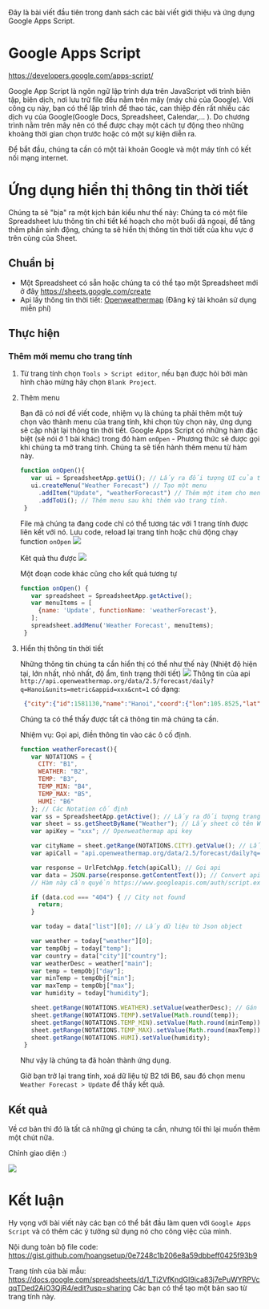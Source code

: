 Đây là bài viết đầu tiên trong danh sách các bài viết giới thiệu và ứng dụng Google Apps Script.
# Google Apps Script
https://developers.google.com/apps-script/

Google App Script là ngôn ngữ lập trình dựa trên JavaScript với trình biên tập, biên dịch, nơi lưu trữ file đều nằm trên mây (máy chủ của Google). Với công cụ này, bạn có thể lập trình để thao tác, can thiệp đến rất nhiều các dịch vụ của Google(Google Docs, Spreadsheet, Calendar,... ). Do chương trình nằm trên mây nên có thể được chạy một cách tự động theo những khoảng thời gian chọn trước hoặc có một sự kiện diễn ra.

Để bắt đầu, chúng ta cần có một tài khoản Google và một máy tính có kết nối mạng internet.

# Ứng dụng hiển thị thông tin thời tiết
Chúng ta sẽ "bịa" ra một kịch bản kiểu như thế này: Chúng ta có một file Spreadsheet lưu thông tin chi tiết kế hoạch cho một buổi dã ngoại, để tăng thêm phần sinh động, chúng ta sẽ hiển thị thông tin thời tiết của khu vực ở trên cùng của Sheet.
## Chuẩn bị
- Một Spreadsheet có sẵn hoặc chúng ta có thể tạo một Spreadsheet mới ở đây https://sheets.google.com/create
- Api lấy thông tin thời tiết: [Openweathermap](https://openweathermap.org/) (Đăng ký tài khoản sử dụng miễn phí)
## Thực hiện
### Thêm mới memu cho trang tính
1. Từ trang tính chọn `Tools > Script editor`, nếu bạn được hỏi bởi màn hình chào mừng hãy chọn `Blank Project`.
2. Thêm menu
   
   Bạn đã có nơi để viết code, nhiệm vụ là chúng ta phải thêm một tuỳ chọn vào thành menu của trang tính, khi chọn tùy chọn này, ứng dụng sẽ cập nhật lại thông tin thời tiết.
   Google Apps Script có những hàm đặc biệt (sẽ nói ở 1 bài khác) trong đó hàm `onOpen` - Phương thức sẽ được gọi khi chúng ta mở trang tính. Chúng ta sẽ tiến hành thêm menu từ hàm này.
   ```javascript
   function onOpen(){
      var ui = SpreadsheetApp.getUi(); // Lấy ra đối tượng UI của trang tính
      ui.createMenu("Weather Forecast") // Tạo một menu
        .addItem("Update", "weatherForecast") // Thêm một item cho menu, và tên hàm sẽ được chạy khi chọn item.
        .addToUi(); // Thêm menu sau khi thêm vào trang tính.
    }
   ```
   File mà chúng ta đang code chỉ có thể tương tác với 1 trang tính được liên kết với nó. Lưu code, reload lại trang tính hoặc chủ động chạy function `onOpen`
   ![](https://images.viblo.asia/76b5df8f-aafc-427e-9957-d9d857f5344a.png)
   
   Kêt quả thu được
   ![](https://images.viblo.asia/5be53ee8-b087-45f7-9da5-8781218bb482.png)
   
   Một đoạn code khác cũng cho kết quả tương tự
   ```javascript
   function onOpen() {
      var spreadsheet = SpreadsheetApp.getActive();
      var menuItems = [
        {name: 'Update', functionName: 'weatherForecast'},
      ];
      spreadsheet.addMenu('Weather Forecast', menuItems);
    }
   ```
   
3. Hiển thị thông tin thời tiết

   Những thông tin chúng ta cần hiển thị có thể như thế này (Nhiệt độ hiện tại, lớn nhất, nhỏ nhất, độ ẩm, tình trạng thời tiết)
   ![](https://images.viblo.asia/ccaca990-194e-4455-9988-f253cb0d3bed.png)
   Thông tin của api `http://api.openweathermap.org/data/2.5/forecast/daily?q=Hanoi&units=metric&appid=xxx&cnt=1` có dạng:
   ```json
    {"city":{"id":1581130,"name":"Hanoi","coord":{"lon":105.8525,"lat":21.0292},"country":"VN","population":1431270},"cod":"200","message":0.5567828,"cnt":1,"list":[{"dt":1532235600,"temp":{"day":35.84,"min":25.8,"max":35.84,"night":25.8,"eve":30.92,"morn":30},"pressure":1004.09,"humidity":83,"weather":[{"id":501,"main":"Rain","description":"moderate rain","icon":"10d"}],"speed":2.82,"deg":323,"clouds":36,"rain":9.99}]}
   ```
   Chúng ta có thể thấy được tất cả thông tin mà chúng ta cần.
   
   Nhiệm vụ: Gọi api, điền thông tin vào các ô cố định.
   
   ```javascript
   function weatherForecast(){
      var NOTATIONS = {
        CITY: "B1",
        WEATHER: "B2",
        TEMP: "B3",
        TEMP_MIN: "B4",
        TEMP_MAX: "B5",
        HUMI: "B6"
      }; // Các Notation cố định
      var ss = SpreadsheetApp.getActive(); // Lấy ra đối tượng trang tính
      var sheet = ss.getSheetByName("Weather"); // Lấy sheet có tên Weather. ss.getSheets()[0];
      var apiKey = "xxx"; // Openweathermap api key

      var cityName = sheet.getRange(NOTATIONS.CITY).getValue(); // Lấy thông tin thành phố ở vị trí B1
      var apiCall = "api.openweathermap.org/data/2.5/forecast/daily?q=" + cityName +"&units=metric&cnt=1&appid=" + apiKey;

      var response = UrlFetchApp.fetch(apiCall); // Gọi api
      var data = JSON.parse(response.getContentText()); // Convert api response thành đối tượng json. getContentText trả lại string. 
      // Hàm này cần quyền https://www.googleapis.com/auth/script.external_request trên tài khoản google của bạn

      if (data.cod === "404") { // City not found
        return;
      }

      var today = data["list"][0]; // Lấy dữ liệu từ Json object

      var weather = today["weather"][0];
      var tempObj = today["temp"];
      var country = data["city"]["country"];
      var weatherDesc = weather["main"];
      var temp = tempObj["day"];
      var minTemp = tempObj["min"];
      var maxTemp = tempObj["max"];
      var humidity = today["humidity"];

      sheet.getRange(NOTATIONS.WEATHER).setValue(weatherDesc); // Gán dữ liệu
      sheet.getRange(NOTATIONS.TEMP).setValue(Math.round(temp));
      sheet.getRange(NOTATIONS.TEMP_MIN).setValue(Math.round(minTemp));
      sheet.getRange(NOTATIONS.TEMP_MAX).setValue(Math.round(maxTemp));
      sheet.getRange(NOTATIONS.HUMI).setValue(humidity);
    }
   ```
   Như vậy là chúng ta đã hoàn thành ứng dụng.
   
   Giờ bạn trở lại trang tính, xoá dữ liệu từ B2 tới B6, sau đó chọn menu `Weather Forecast > Update` để thấy kết quả.
## Kết quả
Về cơ bản thì đó là tất cả những gì chúng ta cần, nhưng tôi thì lại muốn thêm một chút nữa.

Chỉnh giao diện :)

![](https://images.viblo.asia/ba13cdcd-a0f3-49ca-9951-800aa7f09e98.png)

# Kết luận
Hy vọng với bài viết này các bạn có thể bắt đầu làm quen với `Google Apps Script` và có thêm các ý tưởng sử dụng nó cho công việc của mình.

Nội dung toàn bộ file code: https://gist.github.com/hoangsetup/0e7248c1b206e8a59dbbeff0425f93b9

Trang tính của bài mẫu: https://docs.google.com/spreadsheets/d/1_Ti2VfKndGI9ica83j7ePuWYRPVcqqTDed2AiO3QjR4/edit?usp=sharing Các bạn có thể tạo một bản sao từ trang tính này.